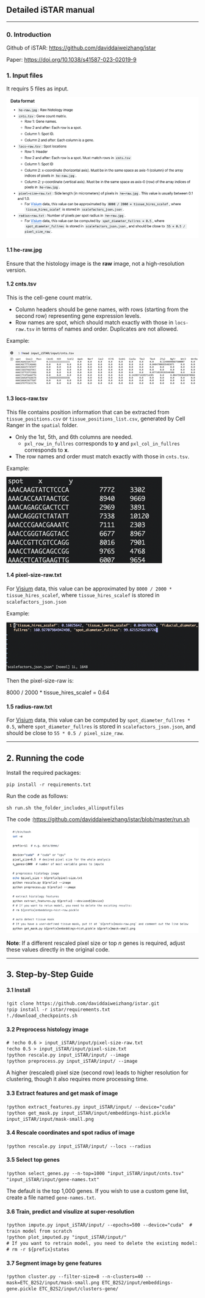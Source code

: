 ## Detailed iSTAR manual 

---

### 0. Introduction

Github of iSTAR: https://github.com/daviddaiweizhang/istar

Paper: https://doi.org/10.1038/s41587-023-02019-9

### 1. Input files

It requirs 5 files as input.

![](https://github.com/Liying1996/iSTAR_Manual/blob/main/figs/data_format.png)

#### 1.1 he-raw.jpg

Ensure that the histology image is the **raw** image, not a high-resolution version.

#### 1.2 cnts.tsv

This is the cell-gene count matrix.

- Column headers should be gene names, with rows (starting from the second row) representing gene expression levels.
- Row names are spot, which should match exactly with those in `locs-raw.tsv` in terms of names and order. Duplicates are not allowed.

Example:

![](https://github.com/Liying1996/iSTAR_Manual/blob/main/figs/cnts-example.png)

#### 1.3 locs-raw.tsv

This file contains position information that can be extracted from `tissue_positions.csv` or `tissue_positions_list.csv`, generated by Cell Ranger in the `spatial` folder.

- Only the 1st, 5th, and 6th columns are needed.
  - `pxl_row_in_fullres` corresponds to **y** and `pxl_col_in_fullres` corresponds to **x**.
- The row names and order must match exactly with those in `cnts.tsv`.

Example:

![](https://github.com/Liying1996/iSTAR_Manual/blob/main/figs/locs-raw-example.png)

#### 1.4 pixel-size-raw.txt

For [Visium](https://support.10xgenomics.com/spatial-gene-expression/software/pipelines/latest/output/spatial) data, this value can be approximated by `8000 / 2000 * tissue_hires_scalef`, where `tissue_hires_scalef` is stored in `scalefactors_json.json`

Example:

![](https://github.com/Liying1996/iSTAR_Manual/blob/main/figs/scalefactors_json.png)



Then the pixel-size-raw is:

8000 / 2000 * tissue_hires_scalef  = 0.64

#### 1.5 radius-raw.txt

For [Visium](https://support.10xgenomics.com/spatial-gene-expression/software/pipelines/latest/output/spatial) data, this value can be computed by `spot_diameter_fullres * 0.5`, where `spot_diameter_fullres` is stored in `scalefactors_json.json`, and should be close to `55 * 0.5 / pixel_size_raw`.

---

## 2. Running the code

Install the required packages:

```
pip install -r requirements.txt
```

Run the code as follows:

```
sh run.sh the_folder_includes_allinputfiles
```

The code :https://github.com/daviddaiweizhang/istar/blob/master/run.sh

![](https://github.com/Liying1996/iSTAR_Manual/blob/main/figs/run-code.png)

**Note**: If a different rescaled pixel size or top *n* genes is required, adjust these values directly in the original code.

---

## 3. Step-by-Step Guide

#### 3.1 Install

```
!git clone https://github.com/daviddaiweizhang/istar.git
!pip install -r istar/requirements.txt
!./download_checkpoints.sh
```

#### 3.2 Preprocess histology image

```
# !echo 0.6 > input_iSTAR/input/pixel-size-raw.txt 
!echo 0.5 > input_iSTAR/input/pixel-size.txt
!python rescale.py input_iSTAR/input/ --image
!python preprocess.py input_iSTAR/input/ --image
```

A higher (rescaled) pixel size (second row) leads to higher resolution for clustering, though it also requires more processing time.

#### 3.3 Extract features and get mask of image

```
!python extract_features.py input_iSTAR/input/ --device="cuda"
!python get_mask.py input_iSTAR/input/embeddings-hist.pickle input_iSTAR/input/mask-small.png
```

#### 3.4 Rescale coordinates and spot radius of image

```
!python rescale.py input_iSTAR/input/ --locs --radius
```

#### 3.5 Select top genes

```
!python select_genes.py --n-top=1000 "input_iSTAR/input/cnts.tsv" "input_iSTAR/input/gene-names.txt"
```

The default is the top 1,000 genes. If you wish to use a custom gene list, create a file named `gene-names.txt`.

#### 3.6 Train, predict and visulize at super-resolution

```
!python impute.py input_iSTAR/input/ --epochs=500 --device="cuda"  # train model from scratch
!python plot_imputed.py "input_iSTAR/input/"
# If you want to retrain model, you need to delete the existing model:
# rm -r ${prefix}states
```

#### 3.7 Segment image by gene features

```
!python cluster.py --filter-size=8 --n-clusters=40 --mask=ETC_B2S2/input/mask-small.png ETC_B2S2/input/embeddings-gene.pickle ETC_B2S2/input/clusters-gene/
```



